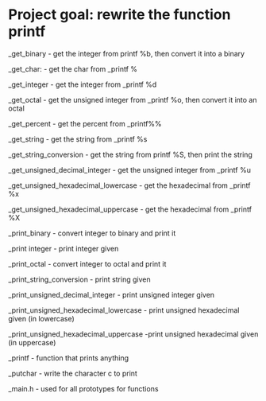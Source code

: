 # Project goal: rewrite the function printf

  _get_binary - get the integer from printf %b, then convert it into a binary
  
  _get_char: - get the char from _printf %
  
  _get_integer - get the integer from _printf %d
  
  _get_octal - get the unsigned integer from _printf %o, then convert it into an octal
  
  _get_percent - get the percent from _printf%%
  
  _get_string - get the string from _printf %s
  
  _get_string_conversion - get the string from printf %S, then print the string
  
  _get_unsigned_decimal_integer - get the unsigned integer from _printf %u
  
  _get_unsigned_hexadecimal_lowercase - get the hexadecimal from _printf %x
  
  _get_unsigned_hexadecimal_uppercase - get the hexadecimal from _printf %X
  
  _print_binary - convert integer to binary and print it
  
  _print integer - print integer given
  
  _print_octal - convert integer to octal and print it
  
  _print_string_conversion - print string given
  
  _print_unsigned_decimal_integer - print unsigned integer given

  _print_unsigned_hexadecimal_lowercase - print unsigned hexadecimal given (in lowercase)
  
  _print_unsigned_hexadecimal_uppercase -print unsigned hexadecimal given (in uppercase)
  
  _printf - function that prints anything
  
  _putchar - write the character c to print
  
  _main.h - used for all prototypes for functions
